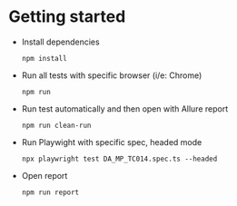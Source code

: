# Getting started
+ Install dependencies

    `npm install`

+ Run all tests with specific browser (i/e: Chrome)

    `npm run`

+ Run test automatically and then open with Allure report

    `npm run clean-run`

+ Run Playwight with specific spec, headed mode

    `npx playwright test DA_MP_TC014.spec.ts --headed`

+ Open report

    `npm run report`    